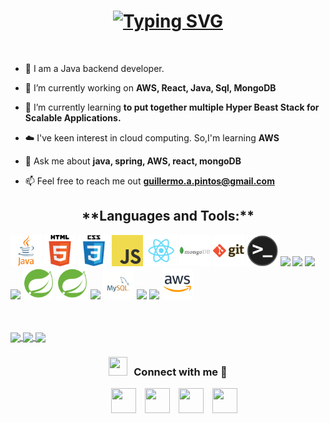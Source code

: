 <h1 align = "center">
<a href="https://git.io/typing-svg"><img src="https://readme-typing-svg.demolab.com?font=Fira+Code&size=75&duration=1400&pause=500&color=00FF00&background=000000EE&center=true&multiline=true&width=1920&height=384&lines=Hello+there+!;+I'm+Guillermo+;Welcome+to+my+GitHub+profile" alt="Typing SVG" /></a>
</h1>
<br>

- 📝 I am a Java backend developer.
  
- 🔭 I’m currently working on **AWS, React, Java, Sql, MongoDB**

- 🌱 I’m currently learning **to put together multiple Hyper Beast Stack for Scalable Applications.**

- ☁️ I've keen interest in cloud computing. So,I'm learning **AWS**

- 💬 Ask me about **java, spring, AWS, react, mongoDB**

- 📫 Feel free to reach me out **guillermo.a.pintos@gmail.com**
<h2 align = "center">
**Languages and Tools:** 
</h2>

<code><img height="50" src="https://raw.githubusercontent.com/github/explore/80688e429a7d4ef2fca1e82350fe8e3517d3494d/topics/java/java.png"></code>
<code><img height="50" src="https://raw.githubusercontent.com/github/explore/80688e429a7d4ef2fca1e82350fe8e3517d3494d/topics/html/html.png"></code>
<code><img height="50" src="https://raw.githubusercontent.com/github/explore/80688e429a7d4ef2fca1e82350fe8e3517d3494d/topics/css/css.png"></code>
<code><img height="50" src="https://raw.githubusercontent.com/github/explore/80688e429a7d4ef2fca1e82350fe8e3517d3494d/topics/javascript/javascript.png"></code>
<code><img height="50" src="https://raw.githubusercontent.com/github/explore/80688e429a7d4ef2fca1e82350fe8e3517d3494d/topics/react/react.png"></code>
<code><img height="50" src="https://raw.githubusercontent.com/github/explore/80688e429a7d4ef2fca1e82350fe8e3517d3494d/topics/mongodb/mongodb.png"></code>
<code><img height="50" src="https://raw.githubusercontent.com/github/explore/80688e429a7d4ef2fca1e82350fe8e3517d3494d/topics/git/git.png"></code>
<code><img height="50" src="https://raw.githubusercontent.com/github/explore/80688e429a7d4ef2fca1e82350fe8e3517d3494d/topics/terminal/terminal.png"></code>
<code><img height="50" src="https://user-images.githubusercontent.com/55251741/126321116-0c530eac-e84e-4cef-8646-29b366dce995.png"></code>
<code><img height="50" src="https://avatars.githubusercontent.com/u/26978929?s=200&v=4"></code> 
<code><img height="50" src="https://raw.githubusercontent.com/swagger-api/swagger.io/wordpress/images/assets/SWC-Logo-no-clue.png"></code>
<code><img height="50" src="https://avatars.githubusercontent.com/u/2824157?s=200&v=4"></code>
<code><img height="50" src="https://raw.githubusercontent.com/github/explore/main/topics/spring/spring.png"></code> 
<code><img height="50" src="https://raw.githubusercontent.com/github/explore/main/topics/spring-boot/spring-boot.png"></code> 
<code><img height="50" src="https://resources.jetbrains.com/storage/products/company/brand/logos/IntelliJ_IDEA_icon.svg"></code> 
<code><img height="50" src="https://raw.githubusercontent.com/github/explore/main/topics/mysql/mysql.png"></code> 
<code><img height="50" src="https://sendgrid.com/wp-content/themes/sgdotcom/uploads/2020/06/SendGrid_Logo_Stacked_Blue_RGB.png"></code>
<code><img height="50" src="https://assets.getpostman.com/common-share/postman-logo-horizontal-320x132.png"></code> 
<code><img height="50" src="https://raw.githubusercontent.com/github/explore/main/topics/aws/aws.png"></code> 

<br>
<br/>
<div>
  <a href="https://github.com/guillermoPintos/PreAceleracionAlkemy">
    <img align="center" src="https://github-readme-stats.vercel.app/api/pin/?username=guillermoPintos&theme=highcontrast&repo=PreAceleracionAlkemy" />
  </a>
    <a href="https://github.com/guillermoPintos/ONG-Alkemy-AceleracionOT297">
    <img align="center" src="https://github-readme-stats.vercel.app/api/pin/?username=guillermoPintos&theme=highcontrast&repo=ONG-Alkemy-AceleracionOT297" />
  </a>
  <a href="https://github.com/guillermoPintos/c8-16-t-javareact">
    <img align="center" src="https://github-readme-stats.vercel.app/api/pin/?username=guillermoPintos&theme=highcontrast&repo=c8-16-t-javareact" />
  </a>
</div>
<h3 align="center" > <img src="https://media.giphy.com/media/iY8CRBdQXODJSCERIr/giphy.gif" width="30" height="30" style="margin-right: 10px;">Connect with me 🤝 </h3>

<p align="center">

 <div align="center"  class="icons-social" style="margin-left: 10px;">
     <a style="margin-left: 10px;" target="_blank" href="https://www.linkedin.com/in/guillermo-pintos/">
    <img src="https://cdn.iconscout.com/icon/free/png-256/web-earth-online-market-planet-search-secure-1-9563.png" width="40" height="40"></a>
<a style="margin-left: 10px;" target="_blank" href="https://wa.me/5491165452813">
    <img src="https://img.icons8.com/color/48/000000/whatsapp.png" width="40" height="40"></a>
<a style="margin-left: 10px;" target="_blank" href="guillermo.a.pintos@gmail.com">
    <img src="https://img.icons8.com/color/48/000000/gmail-new.png" width="40" height="40"></a>
<a style="margin-left: 10px;" target="_blank" href="https://github.com/guillermoPintos">
    <img src="https://img.icons8.com/material-outlined/48/000000/github.png" width="40" height="40"></a>

 </div>

</p>
<!--
**guillermoPintos/guillermoPintos** is a ✨ _special_ ✨ repository because its `README.md` (this file) appears on your GitHub profile.

Here are some ideas to get you started:

- 🔭 I’m currently working on ...
- 🌱 I’m currently learning ...
- 👯 I’m looking to collaborate on ...
- 🤔 I’m looking for help with ...
- 💬 Ask me about ...
- 📫 How to reach me: ...
- 😄 Pronouns: ...
- ⚡ Fun fact: ...
-->

